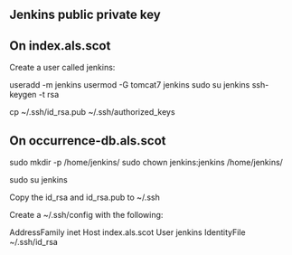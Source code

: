 Jenkins public private key
---------------------------

On index.als.scot
---------------
Create a user called jenkins:

useradd -m jenkins
usermod -G tomcat7 jenkins
sudo su jenkins
ssh-keygen -t rsa

cp ~/.ssh/id_rsa.pub ~/.ssh/authorized_keys


On occurrence-db.als.scot
-----------------------

sudo mkdir -p /home/jenkins/
sudo chown jenkins:jenkins /home/jenkins/

sudo su jenkins

Copy the id_rsa and id_rsa.pub to ~/.ssh

Create a ~/.ssh/config with the following:

AddressFamily inet
Host index.als.scot
  User jenkins
  IdentityFile ~/.ssh/id_rsa


